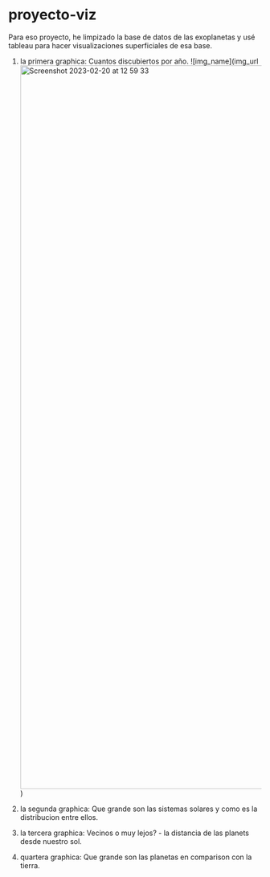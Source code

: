 # proyecto-viz

Para eso proyecto, he limpizado la base de datos de las exoplanetas y usé tableau para hacer visualizaciones superficiales de esa base. 

1. la primera graphica:
Cuantos discubiertos por año.
![img_name](img_url <img width="1440" alt="Screenshot 2023-02-20 at 12 59 33" src="https://user-images.githubusercontent.com/110898886/220114720-9e506e0a-b0c2-425e-a275-c7194b8d3770.png">)


2. la segunda graphica:
Que grande son las sistemas solares y como es la distribucion entre ellos. 

3. la tercera graphica:
Vecinos o muy lejos? - la distancia de las planets desde nuestro sol.

4. quartera graphica:
Que grande son las planetas en comparison con la tierra.
